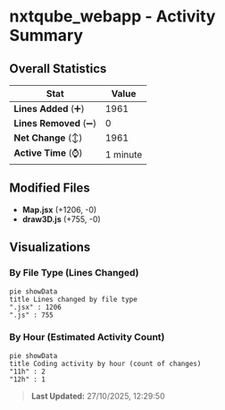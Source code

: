 # nxtqube_webapp - Activity Summary 

## Overall Statistics

| Stat                   | Value                                                             |
| ---------------------- | ----------------------------------------------------------------- |
| **Lines Added** (➕)   | 1961                                          |
| **Lines Removed** (➖) | 0                                        |
| **Net Change** (↕)    | 1961                |
| **Active Time** (⌚)   | 1 minute |


## Modified Files
- **Map.jsx** (+1206, -0)
- **draw3D.js** (+755, -0)

## Visualizations

### By File Type (Lines Changed)

```mermaid
pie showData
title Lines changed by file type
".jsx" : 1206
".js" : 755
```

### By Hour (Estimated Activity Count)

```mermaid
pie showData
title Coding activity by hour (count of changes)
"11h" : 2
"12h" : 1
```


> **Last Updated:** 27/10/2025, 12:29:50